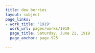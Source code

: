 ```yaml
---
title: dew berries
layout: subject
page_links:
- work_title: '1919'
  work_url: pages/works/1919
  page_title: Saturday, June 21, 1919
  page_anchor: page-925

---
```

